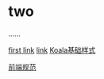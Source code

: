 # two
......

[first link](https://liwanzhen.github.io/two/)
[link](https://liwanzhen.github.io/two/html/index.html)
[Koala基础样式](https://github.com/Alsiso/Koala/blob/master/src/normal.css)

[前端规范](http://zjaisino.github.io/plugin.html)
